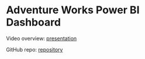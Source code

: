 # Adventure Works Power BI Dashboard

Video overview: [presentation](https://youtu.be/DD9OvMHBUnI)

GitHub repo: [repository](https://github.com/MrSz-84/Adventure_Works_Power_BI_Dashboard)
